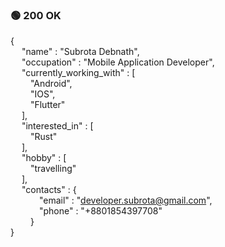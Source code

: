 
### &#128994; 200 OK

{<br>&emsp;
   "name" : "Subrota Debnath",<br>&emsp;
   "occupation" : "Mobile Application Developer",<br>&emsp;
   "currently_working_with" : [<br>&emsp;&emsp;
      "Android",<br>&emsp;&emsp;
      "IOS",<br>&emsp;&emsp;
      "Flutter"<br>&emsp;
   ],<br>&emsp;
   "interested_in" : [<br>&emsp;&emsp;
      "Rust"<br>&emsp;
   ],<br>&emsp;
   "hobby" : [<br>&emsp;&emsp;
      "travelling"<br>&emsp;
   ],<br>&emsp;
   "contacts" : {<br>&emsp;&emsp;&emsp;
      "email" : "developer.subrota@gmail.com",<br>&emsp;&emsp;&emsp;
      "phone" : "+8801854397708"<br>&emsp;&emsp;
   }<br>
}


